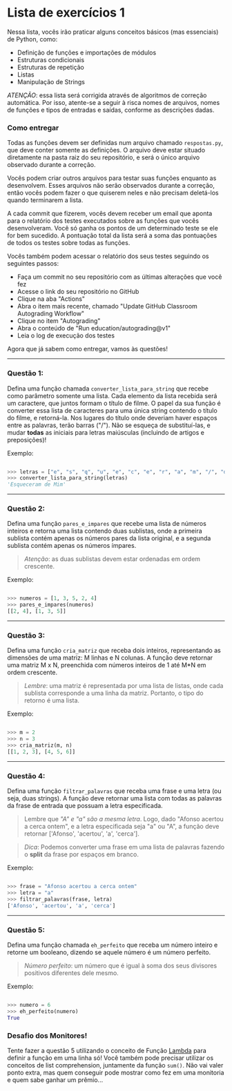 # Lista de exercícios 1

Nessa lista, vocês irão praticar alguns conceitos básicos (mas essenciais) de Python, como:

- Definição de funções e importações de módulos
- Estruturas condicionais
- Estruturas de repetição
- Listas
- Manipulação de Strings

*ATENÇÃO*: essa lista será corrigida através de algoritmos de correção automática. Por isso, atente-se a seguir à risca nomes de arquivos, nomes de funções e tipos de entradas e saídas, conforme as descrições dadas.

### Como entregar

Todas as funções devem ser definidas num arquivo chamado `respostas.py`, que deve conter somente as definições. O arquivo deve estar situado diretamente na pasta raiz do seu repositório, e será o único arquivo observado durante a correção.

Vocês podem criar outros arquivos para testar suas funções enquanto as desenvolvem. Esses arquivos não serão observados durante a correção, então vocês podem fazer o que quiserem neles e não precisam deletá-los quando terminarem a lista.

A cada commit que fizerem, vocês devem receber um email que aponta para o relatório dos testes executados sobre as funções que vocês desenvolveram. Você só ganha os pontos de um determinado teste se ele for bem sucedido. A pontuação total da lista será a soma das pontuações de todos os testes sobre todas as funções.

Vocês também podem acessar o relatório dos seus testes seguindo os seguintes passos:
- Faça um commit no seu repositório com as últimas alterações que você fez
- Acesse o link do seu repositório no GitHub
- Clique na aba "Actions"
- Abra o item mais recente, chamado "Update GitHub Classroom Autograding Workflow"
- Clique no item "Autograding"
- Abra o conteúdo de "Run education/autograding@v1"
- Leia o log de execução dos testes

Agora que já sabem como entregar, vamos às questões!

---

### Questão 1:

Defina uma função chamada `converter_lista_para_string` que recebe como parâmetro somente uma lista. Cada elemento da lista recebida será um caractere, que juntos formam o título de filme. O papel da sua função é converter essa lista de caracteres para uma única string contendo o título do filme, e retorná-la. Nos lugares do título onde deveriam haver espaços entre as palavras, terão barras ("/"). Não se esqueça de substituí-las, e mudar **todas** as iniciais para letras maiúsculas (incluindo de artigos e preposições)!

Exemplo:

```python

>>> letras = ["e", "s", "q", "u", "e", "c", "e", "r", "a", "m", "/", "d", "e", "/", "m", "i", "m"]
>>> converter_lista_para_string(letras)
'Esqueceram de Mim'

```

---

### Questão 2:

Defina uma função `pares_e_impares` que recebe uma lista de números inteiros e retorna uma lista contendo duas sublistas, onde a primeira sublista contém apenas os números pares da lista original, e a segunda sublista contém apenas os números ímpares. 

> *Atenção*: as duas sublistas devem estar ordenadas em ordem crescente.

Exemplo:

```python

>>> numeros = [1, 3, 5, 2, 4]
>>> pares_e_impares(numeros)
[[2, 4], [1, 3, 5]]

```

---

### Questão 3:

Defina uma função `cria_matriz` que receba dois inteiros, representando as dimensões de uma matriz: M linhas e N colunas. A função deve retornar uma matriz M x N, preenchida com números inteiros de 1 até M*N em ordem crescente. 

> *Lembre*: uma matriz é representada por uma lista de listas, onde cada sublista corresponde a uma linha da matriz. Portanto, o tipo do retorno é uma lista.

Exemplo:

```python

>>> m = 2
>>> n = 3
>>> cria_matriz(m, n)
[[1, 2, 3], [4, 5, 6]]

```

---

### Questão 4:

Defina uma função `filtrar_palavras` que receba uma frase e uma letra (ou seja, duas strings). A função deve retornar uma lista com todas as palavras da frase de entrada que possuam a letra especificada. 

> Lembre que *"A" e "a" são a mesma letra*. Logo, dado "Afonso acertou a cerca ontem", e a letra especificada seja "a" ou "A", a função deve retornar ['Afonso', 'acertou', 'a', 'cerca'].

> *Dica*: Podemos converter uma frase em uma lista de palavras fazendo o **split** da frase por espaços em branco. 

Exemplo:

```python

>>> frase = "Afonso acertou a cerca ontem"
>>> letra = "a"
>>> filtrar_palavras(frase, letra)
['Afonso', 'acertou', 'a', 'cerca']

```

---

### Questão 5:

Defina uma função chamada `eh_perfeito` que receba um número inteiro e retorne um booleano, dizendo se aquele número é um número perfeito.

> *Número perfeito*: um número que é igual à soma dos seus divisores positivos diferentes dele mesmo.

Exemplo:

```python

>>> numero = 6
>>> eh_perfeito(numero)
True

```

### Desafio dos Monitores!

Tente fazer a questão 5 utilizando o conceito de Função [Lambda](https://www.w3schools.com/python/python_lambda.asp) para definir a função em uma linha só! Você também pode precisar utilizar os conceitos de list comprehension, juntamente da função `sum()`. Não vai valer ponto extra, mas quem conseguir pode mostrar como fez em uma monitoria e quem sabe ganhar um prêmio...